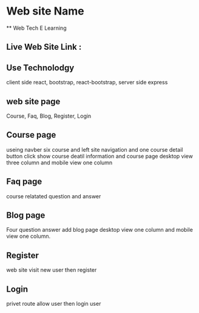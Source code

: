 # Web site Name

** Web Tech E Learning

## Live Web Site Link :

## Use Technolodgy

client side react, bootstrap, react-bootstrap, server side express

## web site page

Course, Faq, Blog, Register, Login

## Course page

useing navber six course and left site navigation and one course detail button click  show course deatil information and course page desktop view three column and mobile view one column

## Faq page

course relatated question and answer 

## Blog page

Four question answer add blog page  desktop  view one column and mobile view one column.

##  Register

web site visit new user then register

## Login

privet route allow user then login user